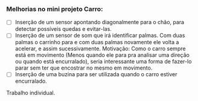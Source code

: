  ### Melhorias no mini projeto Carro:
- [ ] Inserção de um sensor apontando diagonalmente para o chão, para detectar possíveis quedas e evitar-las.
- [ ] Inserção de um sensor de som que irá identificar palmas. Com duas palmas o carrinho para e com duas palmas novamente ele volta a acelerar, e assim sucessivamente. Motivação: Como o carro sempre está em movimento (Menos quando ele para pra analisar uma direção ou quando está encurralado), seria interessante uma forma de fazer-lo parar sem ter que encostrar no mesmo em movimento.
- [ ] Inserção de uma buzina para ser utilizada quando o carro estiver encurralado.
 
 Trabalho individual.
